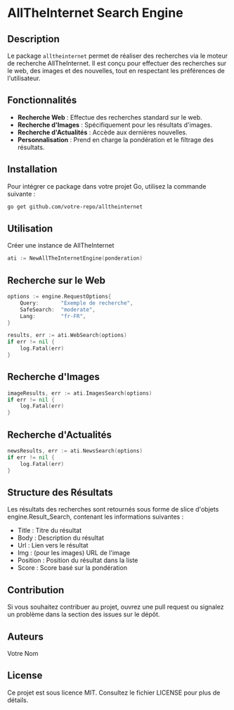 # AllTheInternet Search Engine

## Description

Le package `alltheinternet` permet de réaliser des recherches via le moteur de recherche AllTheInternet. Il est conçu pour effectuer des recherches sur le web, des images et des nouvelles, tout en respectant les préférences de l'utilisateur.

## Fonctionnalités

- **Recherche Web** : Effectue des recherches standard sur le web.
- **Recherche d'Images** : Spécifiquement pour les résultats d'images.
- **Recherche d'Actualités** : Accède aux dernières nouvelles.
- **Personnalisation** : Prend en charge la pondération et le filtrage des résultats.

## Installation

Pour intégrer ce package dans votre projet Go, utilisez la commande suivante :

```bash
go get github.com/votre-repo/alltheinternet
```

## Utilisation

Créer une instance de AllTheInternet

```go
ati := NewAllTheInternetEngine(ponderation)
```

## Recherche sur le Web
```go
options := engine.RequestOptions{
    Query:       "Exemple de recherche",
    SafeSearch:  "moderate",
    Lang:        "fr-FR",
}

results, err := ati.WebSearch(options)
if err != nil {
    log.Fatal(err)
}
```
## Recherche d'Images
```go
imageResults, err := ati.ImagesSearch(options)
if err != nil {
    log.Fatal(err)
}
```
## Recherche d'Actualités

```go
newsResults, err := ati.NewsSearch(options)
if err != nil {
    log.Fatal(err)
}
```

## Structure des Résultats
Les résultats des recherches sont retournés sous forme de slice d'objets engine.Result_Search, contenant les informations suivantes :

- Title : Titre du résultat
- Body : Description du résultat
- Url : Lien vers le résultat
- Img : (pour les images) URL de l'image
- Position : Position du résultat dans la liste
- Score : Score basé sur la pondération

## Contribution
Si vous souhaitez contribuer au projet, ouvrez une pull request ou signalez un problème dans la section des issues sur le dépôt.

## Auteurs
Votre Nom
## License
Ce projet est sous licence MIT. Consultez le fichier LICENSE pour plus de détails.